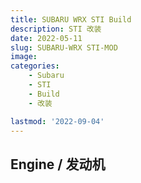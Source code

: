 ```yaml
---
title: SUBARU WRX STI Build
description: STI 改装
date: 2022-05-11
slug: SUBARU-WRX STI-MOD
image: 
categories:
    - Subaru
    - STI
    - Build
    - 改装

lastmod: '2022-09-04'
---
```


## Engine / 发动机
